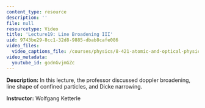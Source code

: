 ```yaml
---
content_type: resource
description: ''
file: null
resourcetype: Video
title: 'Lecture19: Line Broadening III'
uid: 9743be29-8cc1-32d8-9885-dbab8cafe086
video_files:
  video_captions_file: /courses/physics/8-421-atomic-and-optical-physics-i-spring-2014/video-lectures/lecture19-line-broadening-iii/godnGvjmGZc.vtt
video_metadata:
  youtube_id: godnGvjmGZc
---
```


**Description:** In this lecture, the professor discussed doppler broadening, line shape of confined particles, and Dicke narrowing.

**Instructor:** Wolfgang Ketterle